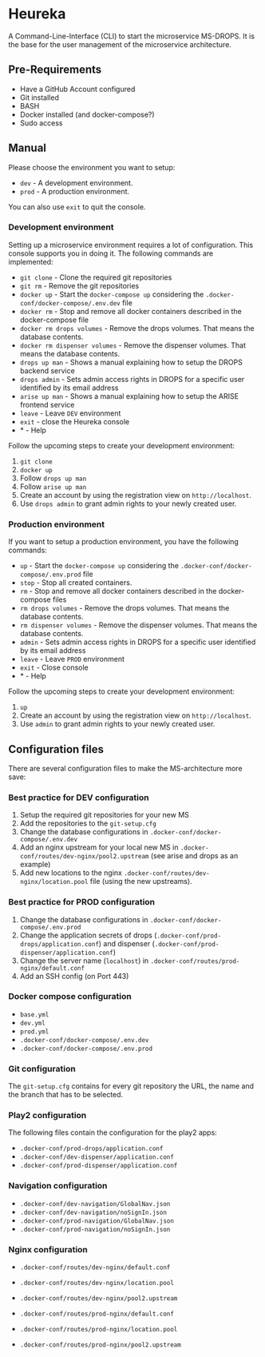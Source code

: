 # Heureka
A Command-Line-Interface (CLI) to start the microservice MS-DROPS. It is the base for the user management of the microservice architecture.

## Pre-Requirements
- Have a GitHub Account configured
- Git installed
- BASH
- Docker installed (and docker-compose?)
- Sudo access

## Manual
Please choose the environment you want to setup:
- `dev` - A development environment.
- `prod` - A production environment.

You can also use `exit` to quit the console.

### Development environment
Setting up a microservice environment requires a lot of configuration. This console supports you in doing it. The following commands are implemented: 

- `git clone` - Clone the required git repositories
- `git rm` - Remove the git repositories
- `docker up` - Start the `docker-compose up` considering the `.docker-conf/docker-compose/.env.dev` file
- `docker rm` - Stop and remove all docker containers described in the docker-compose file
- `docker rm drops volumes` - Remove the drops volumes. That means the database contents.
- `docker rm dispenser volumes` - Remove the dispenser volumes. That means the database contents.
- `drops up man` - Shows a manual explaining how to setup the DROPS backend service
- `drops admin` - Sets admin access rights in DROPS for a specific user identified by its email address
- `arise up man` - Shows a manual explaining how to setup the ARISE frontend service
- `leave` - Leave `DEV` environment
- `exit` - close the Heureka console
- \* - Help

Follow the upcoming steps to create your development environment:
1. `git clone`
2. `docker up`
3. Follow `drops up man`
4. Follow `arise up man`
5. Create an account by using the registration view on `http://localhost`.
6. Use `drops admin` to grant admin rights to your newly created user.


### Production environment
If you want to setup a production environment, you have the following commands:

- `up` - Start the `docker-compose up` considering the `.docker-conf/docker-compose/.env.prod` file
- `stop` - Stop all created containers.
- `rm` - Stop and remove all docker containers described in the docker-compose files
- `rm drops volumes` - Remove the drops volumes. That means the database contents.
- `rm dispenser volumes` - Remove the dispenser volumes. That means the database contents.
- `admin` - Sets admin access rights in DROPS for a specific user identified by its email address
- `leave` - Leave `PROD` environment
- `exit` - Close console
- \* - Help

Follow the upcoming steps to create your development environment:
1. `up`
2. Create an account by using the registration view on `http://localhost`.
3. Use `admin` to grant admin rights to your newly created user.

## Configuration files
There are several configuration files to make the MS-architecture more save:

### Best practice for DEV configuration
1. Setup the required git repositories for your new MS
2. Add the repositories to the `git-setup.cfg`
3. Change the database configurations in `.docker-conf/docker-compose/.env.dev`
4. Add an nginx upstream for your local new MS in `.docker-conf/routes/dev-nginx/pool2.upstream` (see arise and drops as an example)
5. Add new locations to the nginx `.docker-conf/routes/dev-nginx/location.pool` file (using the new upstreams).

### Best practice for PROD configuration
1. Change the database configurations in `.docker-conf/docker-compose/.env.prod`
2. Change the application secrets of drops (`.docker-conf/prod-drops/application.conf`) and dispenser (`.docker-conf/prod-dispenser/application.conf`)
3. Change the server name (`localhost`) in `.docker-conf/routes/prod-nginx/default.conf`
4. Add an SSH config (on Port 443)

### Docker compose configuration
- `base.yml`
- `dev.yml`
- `prod.yml`
- `.docker-conf/docker-compose/.env.dev`
- `.docker-conf/docker-compose/.env.prod`

### Git configuration
The `git-setup.cfg` contains for every git repository the URL, the name and the branch that has to be selected.

### Play2 configuration
The following files contain the configuration for the play2 apps:
- `.docker-conf/prod-drops/application.conf`
- `.docker-conf/dev-dispenser/application.conf`
- `.docker-conf/prod-dispenser/application.conf`

### Navigation configuration
- `.docker-conf/dev-navigation/GlobalNav.json`
- `.docker-conf/dev-navigation/noSignIn.json`
- `.docker-conf/prod-navigation/GlobalNav.json`
- `.docker-conf/prod-navigation/noSignIn.json`

### Nginx configuration
- `.docker-conf/routes/dev-nginx/default.conf`
- `.docker-conf/routes/dev-nginx/location.pool`
- `.docker-conf/routes/dev-nginx/pool2.upstream`

- `.docker-conf/routes/prod-nginx/default.conf`
- `.docker-conf/routes/prod-nginx/location.pool`
- `.docker-conf/routes/prod-nginx/pool2.upstream`
